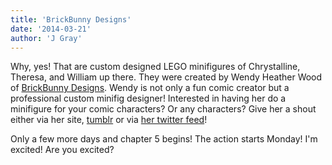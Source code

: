 ```yaml
---
title: 'BrickBunny Designs'
date: '2014-03-21'
author: 'J Gray'
---
```


<p>Why, yes! That are custom designed LEGO minifigures of Chrystalline, Theresa, and William up there. They were created by Wendy Heather Wood of <a href="http://brickbunny.co.uk/" target="_blank">BrickBunny Designs</a>. Wendy is not only a fun comic creator but a professional custom minifig designer! Interested in having her do a minifigure for your comic characters? Or any characters? Give her a shout either via her site, <a href="http://brickbunny.tumblr.com/" target="_blank">tumblr</a> or via <a href="https://twitter.com/gilbertandgrim" target="_blank">her twitter feed</a>!</p><p>Only a few more days and chapter 5 begins! The action starts Monday! I'm excited! Are you excited?</p>

